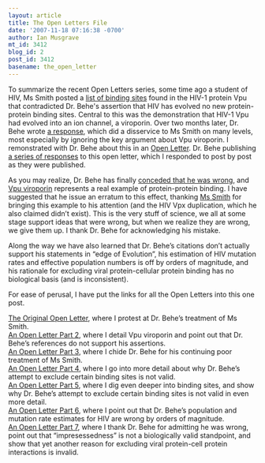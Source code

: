 ```yaml
---
layout: article
title: The Open Letters File
date: '2007-11-18 07:16:38 -0700'
author: Ian Musgrave
mt_id: 3412
blog_id: 2
post_id: 3412
basename: the_open_letter
---
```

To summarize the recent Open Letters series, some time ago a student of HIV, Ms Smith posted a  [list of binding sites](http://pandasthumb.org/archives/2007/08/erv-hiv-versus.html) found in the HIV-1 protein Vpu that contradicted Dr. Behe's assertion that HIV has evolved no new protein-protein binding sites. Central to this was the demonstration that HIV-1 Vpu had evolved into an ion channel, a viroporin. Over two months later, Dr. Behe wrote [a response](http://www.amazon.com/gp/blog/post/PLNK36ZEH0HZZXVX4), which did a disservice to Ms Smith on many levels, most especially by ignoring the key argument about Vpu viroporin. I remonstrated with Dr. Behe about this in an [Open Letter](http://pandasthumb.org/archives/2007/10/an-open-letter-3.html). Dr. Behe publishing [a series of responses](http://www.amazon.com/gp/blog/A3DGRQ0IO7KYQ2/ref=cm_blog_blog) to this open letter, which I responded to post by post as they were published.

As you may realize, Dr. Behe has finally [conceded that he was wrong](http://www.amazon.com/gp/blog/post/PLNK2LJVF3SRXVK9O), and [Vpu viroporin](http://pandasthumb.org/archives/2007/11/an-open-letter-4.html) represents a real example of protein-protein binding. I have suggested that he issue an erratum to this effect, thanking [Ms Smith](http://pandasthumb.org/archives/2007/08/erv-hiv-versus.html) for bringing this example to his attention (and the HIV Vpx duplication, which he also claimed didn’t exist). This is the very stuff of science, we all at some stage support ideas that were wrong, but when we realize they are wrong, we give them up. I thank Dr. Behe for acknowledging his mistake. 

Along the way we have also learned that Dr. Behe’s citations don’t actually support his statements in “edge of Evolution”, his estimation of HIV mutation rates and effective population numbers is off by orders of magnitude, and his rationale for excluding viral protein-cellular protein binding has no biological basis (and is inconsistent). 

For ease of perusal, I have put the links for all the Open Letters into this one post.

[The Original Open Letter](http://pandasthumb.org/archives/2007/10/an-open-letter-3.html), where I protest at Dr. Behe’s treatment of Ms Smith.<br />
[An Open Letter Part 2](http://pandasthumb.org/archives/2007/11/an-open-letter-4.html), where I detail Vpu viroporin and point out that Dr. Behe’s references do not support his assertions.<br />
[An Open Letter Part 3](http://pandasthumb.org/archives/2007/11/an-open-letter-5.html), where I chide Dr. Behe for his continuing poor treatment of Ms Smith.<br />
[An Open Letter Part 4](http://pandasthumb.org/archives/2007/11/an-open-letter-6.html), where I go into more detail about why Dr. Behe’s attempt to exclude certain binding sites is not valid.<br />
[An Open Letter Part 5](http://pandasthumb.org/archives/2007/11/an-open-letter-7.html), where I dig even deeper into binding sites, and show why Dr. Behe’s attempt to exclude certain binding sites is not valid in even more detail.<br />
[An Open Letter Part 6](http://pandasthumb.org/archives/2007/11/an-open-letter-8.html), where I point out that Dr. Behe’s population and mutation rate estimates for HIV are wrong by orders of magnitude.<br />
[An Open Letter Part 7](http://pandasthumb.org/archives/2007/11/an-open-letter-9.html), where I thank Dr. Behe for admitting he was wrong, point out that “impresessedness” is not a biologically valid standpoint, and show that yet another reason for excluding viral protein-cell protein interactions is invalid.
<br />
